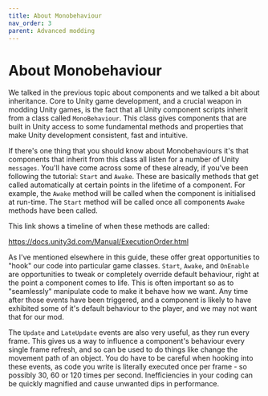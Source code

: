 ```yaml
---
title: About Monobehaviour
nav_order: 3
parent: Advanced modding
---
```


# About Monobehaviour

We talked in the previous topic about components and we talked a bit about inheritance. Core to Unity game development, and a crucial weapon in modding Unity games, is the fact that all Unity component scripts inherit from a class called `MonoBehaviour`. This class gives components that are built in Unity access to some fundamental methods and properties that make Unity development consistent, fast and intuitive.

If there's one thing that you should know about Monobehaviours it's that components that inherit from this class all listen for a number of Unity `messages`. You'll have come across some of these already, if you've been following the tutorial: `Start` and `Awake`. These are basically methods that get called automatically at certain points in the lifetime of a component. For example, the `Awake` method will be called when the component is initialised at run-time. The `Start` method will be called once all components `Awake` methods have been called.

This link shows a timeline of when these methods are called:

https://docs.unity3d.com/Manual/ExecutionOrder.html

As I've mentioned elsewhere in this guide, these offer great opportunities to "hook" our code into particular game classes. `Start`, `Awake`, and `OnEnable` are opportunities to tweak or completely override default behaviour, right at the point a component comes to life. This is often important so as to "seamlessly" manipulate code to make it behave how we want. Any time after those events have been triggered, and a component is likely to have exhibited some of it's default behaviour to the player, and we may not want that for our mod.

The `Update` and `LateUpdate` events are also very useful, as they run every frame. This gives us a way to influence a component's behaviour every single frame refresh, and so can be used to do things like change the movement path of an object. You do have to be careful when hooking into these events, as code you write is literally executed once per frame - so possibly 30, 60 or 120 times per second. Inefficiencies in your coding can be quickly magnified and cause unwanted dips in performance.
